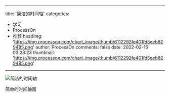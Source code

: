 
---
title: '简洁的时间轴'
categories: 
 - 学习
 - ProcessOn
 - 推荐
headimg: 'https://img.processon.com/chart_image/thumb/6112292fe401fd5eeb829485.png'
author: ProcessOn
comments: false
date: 2022-02-15 03:23:23
thumbnail: 'https://img.processon.com/chart_image/thumb/6112292fe401fd5eeb829485.png'
---

<div>   
<img class="thumb" alt="简洁的时间轴" src="https://img.processon.com/chart_image/thumb/6112292fe401fd5eeb829485.png" referrerpolicy="no-referrer">
<p>简单的时间轴图</p>  
</div>
            